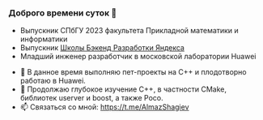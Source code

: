### Доброго времени суток 👋

* Выпускник СПбГУ 2023 факультета Прикладной математики и информатики
* Выпускник [Школы Бэкенд Разработки Яндекса](https://yandex.ru/yaintern/schools/backend)
* Младший инженер разработчик в московской лаборатории Huawei
- 🔭 В данное время выполняю пет-проекты на C++ и плодотворно работаю в Huawei.
- 🌱 Продолжаю глубокое изучение C++, в частности CMake, библиотек userver и boost, а также Poco.
- 📫 Связаться со мной: https://t.me/AlmazShagiev
<!--
**bashkirian/bashkirian** is a ✨ _special_ ✨ repository because its `README.md` (this file) appears on your GitHub profile.
-->
